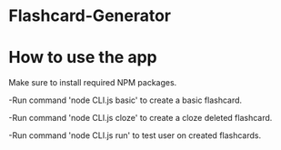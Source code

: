 # Flashcard-Generator

# How to use the app

Make sure to install required NPM packages.

-Run command 'node CLI.js basic' to create a basic flashcard.

-Run command 'node CLI.js cloze' to create a cloze deleted flashcard.

-Run command 'node CLI.js run' to test user on created flashcards.
